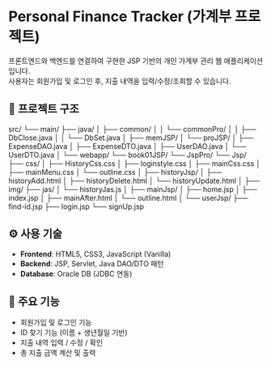 # Personal Finance Tracker (가계부 프로젝트)

프론트엔드와 백엔드를 연결하여 구현한 JSP 기반의 개인 가계부 관리 웹 애플리케이션입니다.  
사용자는 회원가입 및 로그인 후, 지출 내역을 입력/수정/조회할 수 있습니다.

## 📁 프로젝트 구조

src/
└── main/
    ├── java/
    │   ├── common/
    │   │   └── commonPro/
    │   │       ├── DbClose.java
    │   │       └── DbSet.java
    │   ├── memJSP/
    │   └── proJSP/
    │       ├── ExpenseDAO.java
    │       ├── ExpenseDTO.java
    │       ├── UserDAO.java
    │       └── UserDTO.java
    │
    └── webapp/
        └── book01JSP/
            └── JspPro/
                └── Jsp/
                    ├── css/
                    │   ├── HistoryCss.css
                    │   ├── loginstyle.css
                    │   ├── mainCss.css
                    │   ├── mainMenu.css
                    │   └── outline.css
                    │
                    ├── historyJsp/
                    │   ├── historyAdd.html
                    │   ├── historyDelete.html
                    │   └── historyUpdate.html
                    │
                    ├── img/
                    ├── jas/
                    │   └── historyJas.js
                    │
                    ├── mainJsp/
                    │   ├── home.jsp
                    │   ├── index.jsp
                    │   ├── mainAfter.html
                    │   └── outline.html
                    │
                    └── userJsp/
                        ├── find-id.jsp
                        ├── login.jsp
                        └── signUp.jsp
                        
## ⚙️ 사용 기술

- **Frontend**: HTML5, CSS3, JavaScript (Vanilla)
- **Backend**: JSP, Servlet, Java DAO/DTO 패턴
- **Database**: Oracle DB (JDBC 연동)

## 🧪 주요 기능

- 회원가입 및 로그인 기능
- ID 찾기 기능 (이름 + 생년월일 기반)
- 지출 내역 입력 / 수정 / 확인
- 총 지출 금액 계산 및 출력                        
